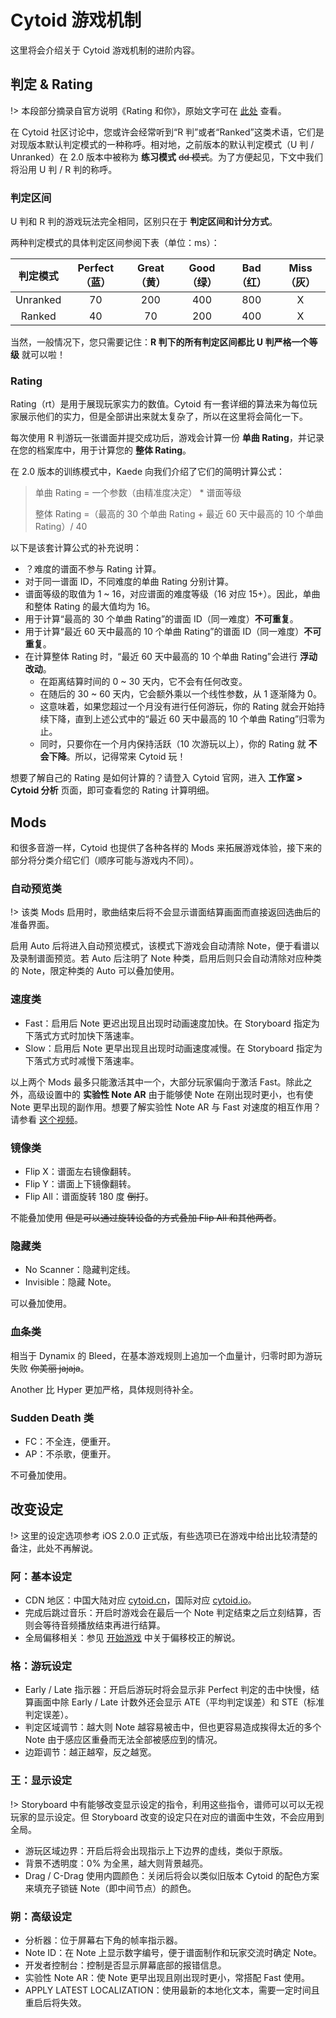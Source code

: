 # Cytoid 游戏机制

<!-- Autjor: 冰糖酱-BillZhou233 a.k.a 贵阳市非官方客服娘 -->

这里将会介绍关于 Cytoid 游戏机制的进阶内容。

## 判定 & Rating

!> 本段部分摘录自官方说明《Rating 和你》，原始文字可在 [此处](https://www.bilibili.com/read/cv6536670) 查看。

在 Cytoid 社区讨论中，您或许会经常听到“R 判”或者“Ranked”这类术语，它们是对现版本默认判定模式的一种称呼。相对地，之前版本的默认判定模式（U 判 / Unranked）在 2.0 版本中被称为 __练习模式__ ~~dd 模式~~。为了方便起见，下文中我们将沿用 U 判 / R 判的称呼。

### 判定区间

U 判和 R 判的游戏玩法完全相同，区别只在于 __判定区间和计分方式__。

两种判定模式的具体判定区间参阅下表（单位：ms）：

|判定模式|Perfect（蓝）|Great（黄）|Good（绿）|Bad（红）|Miss（灰）|
|:---:|:---:|:---:|:---:|:---:|:---:|
|Unranked|70|200|400|800|X|
|Ranked|40|70|200|400|X|

当然，一般情况下，您只需要记住：__R 判下的所有判定区间都比 U 判严格一个等级__ 就可以啦！

### Rating

Rating（rt）是用于展现玩家实力的数值。Cytoid 有一套详细的算法来为每位玩家展示他们的实力，但是全部讲出来就太复杂了，所以在这里将会简化一下。

每次使用 R 判游玩一张谱面并提交成功后，游戏会计算一份 __单曲 Rating__，并记录在您的档案库中，用于计算您的 __整体 Rating__。

在 2.0 版本的训练模式中，Kaede 向我们介绍了它们的简明计算公式：

> 单曲 Rating = 一个参数（由精准度决定） * 谱面等级
>
> 整体 Rating =（最高的 30 个单曲 Rating + 最近 60 天中最高的 10 个单曲 Rating）/ 40

以下是该套计算公式的补充说明：

- ？难度的谱面不参与 Rating 计算。
- 对于同一谱面 ID，不同难度的单曲 Rating 分别计算。
- 谱面等级的取值为 1 ~ 16，对应谱面的难度等级（16 对应 15+）。因此，单曲和整体 Rating 的最大值均为 16。
- 用于计算“最高的 30 个单曲 Rating”的谱面 ID（同一难度）__不可重复__。
- 用于计算“最近 60 天中最高的 10 个单曲 Rating”的谱面 ID（同一难度）__不可重复__。
- 在计算整体 Rating 时，“最近 60 天中最高的 10 个单曲 Rating”会进行 __浮动改动__。
  - 在距离结算时间的 0 ~ 30 天内，它不会有任何改变。
  - 在随后的 30 ~ 60 天内，它会额外乘以一个线性参数，从 1 逐渐降为 0。
  - 这意味着，如果您超过一个月没有进行任何游玩，你的 Rating 就会开始持续下降，直到上述公式中的“最近 60 天中最高的 10 个单曲 Rating”归零为止。
  - 同时，只要你在一个月内保持活跃（10 次游玩以上），你的 Rating 就 __不会下降__。所以，记得常来 Cytoid 玩！

想要了解自己的 Rating 是如何计算的？请登入 Cytoid 官网，进入 __工作室 > Cytoid 分析__ 页面，即可查看您的 Rating 计算明细。

## Mods

和很多音游一样，Cytoid 也提供了各种各样的 Mods 来拓展游戏体验，接下来的部分将分类介绍它们（顺序可能与游戏内不同）。

### 自动预览类

!> 该类 Mods 启用时，歌曲结束后将不会显示谱面结算画面而直接返回选曲后的准备界面。

启用 Auto 后将进入自动预览模式，该模式下游戏会自动清除 Note，便于看谱以及录制谱面预览。若 Auto 后注明了 Note 种类，启用后则只会自动清除对应种类的 Note，限定种类的 Auto 可以叠加使用。

### 速度类

- Fast：启用后 Note 更迟出现且出现时动画速度加快。在 Storyboard 指定为下落式方式时加快下落速率。
- Slow：启用后 Note 更早出现且出现时动画速度减慢。在 Storyboard 指定为下落式方式时减慢下落速率。

以上两个 Mods 最多只能激活其中一个，大部分玩家偏向于激活 Fast。除此之外，高级设置中的 __实验性 Note AR__ 由于能够使 Note 在刚出现时更小，也有使 Note 更早出现的副作用。想要了解实验性 Note AR 与 Fast 对速度的相互作用？请参看 [这个视频](https://www.bilibili.com/video/BV1ua4y1a7qT)。

### 镜像类

- Flip X：谱面左右镜像翻转。
- Flip Y：谱面上下镜像翻转。
- Flip All：谱面旋转 180 度 ~~倒打~~。

不能叠加使用 ~~但是可以通过旋转设备的方式叠加 Flip All 和其他两者~~。

### 隐藏类

- No Scanner：隐藏判定线。
- Invisible：隐藏 Note。

可以叠加使用。

### 血条类

相当于 Dynamix 的 Bleed，在基本游戏规则上追加一个血量计，归零时即为游玩失败 ~~你美丽 jajaja~~。

Another 比 Hyper 更加严格，具体规则待补全。

<!-- 客服娘自己也不太清楚，毕竟除了考段没开过血条模式（不过英文 Wiki 好像有说明），补全后请删除该注释 -->

### Sudden Death 类

- FC：不全连，便重开。
- AP：不杀歌，便重开。

不可叠加使用。

## 改变设定

!> 这里的设定选项参考 iOS 2.0.0 正式版，有些选项已在游戏中给出比较清楚的备注，此处不再解说。

### 阿：基本设定 

- CDN 地区：中国大陆对应 [cytoid.cn](//cytoid.cn)，国际对应 [cytoid.io](//cytoid.io)。
- 完成后跳过音乐：开启时游戏会在最后一个 Note 判定结束之后立刻结算，否则会等待音频播放结束再进行结算。
- 全局偏移相关：参见 [开始游戏](/gameplay/how_to_play) 中关于偏移校正的解说。

### 格：游玩设定

- Early / Late 指示器：开启后游玩时将会显示非 Perfect 判定的击中快慢，结算画面中除 Early / Late 计数外还会显示 ATE（平均判定误差）和 STE（标准判定误差）。
- 判定区域调节：越大则 Note 越容易被击中，但也更容易造成挨得太近的多个 Note 由于感应区重叠而无法全部被感应到的情况。
- 边距调节：越正越窄，反之越宽。

### 王：显示设定

!> Storyboard 中有能够改变显示设定的指令，利用这些指令，谱师可以可以无视玩家的显示设定。但 Storyboard 改变的设定只在对应的谱面中生效，不会应用到全局。

- 游玩区域边界：开启后将会出现指示上下边界的虚线，类似于原版。
- 背景不透明度：0% 为全黑，越大则背景越亮。
- Drag / C-Drag 使用内圆颜色：关闭后将会以类似旧版本 Cytoid 的配色方案来填充子锁链 Note（即中间节点）的颜色。

### 朔：高级设定

- 分析器：位于屏幕右下角的帧率指示器。
- Note ID：在 Note 上显示数字编号，便于谱面制作和玩家交流时确定 Note。
- 开发者控制台：控制是否显示屏幕底部的报错信息。
- 实验性 Note AR：使 Note 更早出现且刚出现时更小，常搭配 Fast 使用。
- APPLY LATEST LOCALIZATION：使用最新的本地化文本，需要一定时间且重启后将失效。
